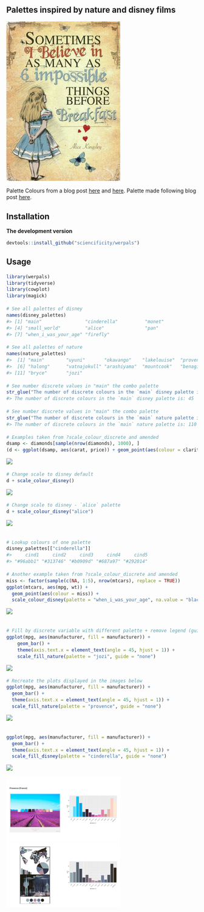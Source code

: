 ## Palettes inspired by nature and disney films

<img src="./man/figures/alice.PNG" width = 300px />

Palette Colours from a blog post
[here](http://elijahmeeks.com/#content/blog/2015_08_17_palettes) and
[here](https://medium.com/sketch-app-sources/10-color-palettes-from-the-natural-world-to-inspire-your-creative-streak-bc2fb73d161e).
Palette made following blog post
[here](https://drsimonj.svbtle.com/creating-corporate-colour-palettes-for-ggplot2).

## Installation

**The development version**

``` r
devtools::install_github("sciencificity/werpals")
```

## Usage

``` r
library(werpals)
library(tidyverse)
library(cowplot)
library(magick)

# See all palettes of disney
names(disney_palettes)
#> [1] "main"                "cinderella"          "monet"              
#> [4] "small_world"         "alice"               "pan"                
#> [7] "when_i_was_your_age" "firefly"

# See all palettes of nature
names(nature_palettes)
#>  [1] "main"        "uyuni"       "okavango"    "lakelouise"  "provence"   
#>  [6] "halong"      "vatnajokull" "arashiyama"  "mountcook"   "benagil"    
#> [11] "bryce"       "jozi"

# See number discrete values in "main" the combo palette
str_glue("The number of discrete colours in the `main` disney palette is: {length(disney_palettes[['main']])}")
#> The number of discrete colours in the `main` disney palette is: 45

# See number discrete values in "main" the combo palette
str_glue("The number of discrete colours in the `main` nature palette is: {length(nature_palettes[['main']])}")
#> The number of discrete colours in the `main` nature palette is: 110

# Examples taken from ?scale_colour_discrete and amended
dsamp <- diamonds[sample(nrow(diamonds), 1000), ]
(d <- ggplot(dsamp, aes(carat, price)) + geom_point(aes(colour = clarity)))
```

![](README_files/figure-gfm/unnamed-chunk-3-1.png)<!-- -->

``` r
# Change scale to disney default
d + scale_colour_disney()
```

![](README_files/figure-gfm/unnamed-chunk-3-2.png)<!-- -->

``` r
# Change scale to disney - `alice` palette
d + scale_colour_disney("alice")
```

![](README_files/figure-gfm/unnamed-chunk-3-3.png)<!-- -->

``` r

# Lookup colours of one palette
disney_palettes[["cinderella"]]
#>     cind1     cind2     cind3     cind4     cind5 
#> "#96abb1" "#313746" "#b0909d" "#687a97" "#292014"

# Another example taken from ?scale_colour_discrete and amended
miss <- factor(sample(c(NA, 1:5), nrow(mtcars), replace = TRUE))
ggplot(mtcars, aes(mpg, wt)) +
  geom_point(aes(colour = miss)) +
  scale_colour_disney(palette = "when_i_was_your_age", na.value = "black")
```

![](README_files/figure-gfm/unnamed-chunk-3-4.png)<!-- -->

``` r

# Fill by discrete variable with different palette + remove legend (guide)
ggplot(mpg, aes(manufacturer, fill = manufacturer)) +
    geom_bar() +
    theme(axis.text.x = element_text(angle = 45, hjust = 1)) +
    scale_fill_nature(palette = "jozi", guide = "none")
```

![](README_files/figure-gfm/unnamed-chunk-3-5.png)<!-- -->

``` r
# Recreate the plots displayed in the images below
ggplot(mpg, aes(manufacturer, fill = manufacturer)) +
  geom_bar() +
  theme(axis.text.x = element_text(angle = 45, hjust = 1)) +
  scale_fill_nature(palette = "provence", guide = "none")
```

![](README_files/figure-gfm/unnamed-chunk-4-1.png)<!-- -->

``` r

ggplot(mpg, aes(manufacturer, fill = manufacturer)) +
  geom_bar() +
  theme(axis.text.x = element_text(angle = 45, hjust = 1)) +
  scale_fill_disney(palette = "cinderella", guide = "none")
```

![](README_files/figure-gfm/unnamed-chunk-4-2.png)<!-- -->

<img src="./man/figures/provence.PNG" width = 300px />

<img src="./man/figures/cinderella.PNG" width = 300px />
